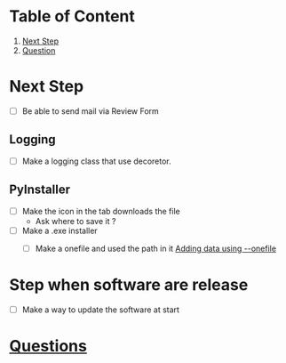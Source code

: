 # Table of Content
1. [Next Step](#next-step)
2. [Question](#question)

# Next Step 
- [ ] Be able to send mail via Review Form

## Logging
- [ ] Make a logging class that use decoretor.

## PyInstaller
- [ ] Make the icon in the tab downloads the file
    - Ask where to save it ?
- [ ] Make a .exe installer
    - [ ] Make a onefile and used the path in it [Adding data using --onefile](https://stackoverflow.com/questions/51060894/adding-a-data-file-in-pyinstaller-using-the-onefile-option)


# Step when software are release
- [ ] Make a way to update the software at start

# [Questions](Question.md)